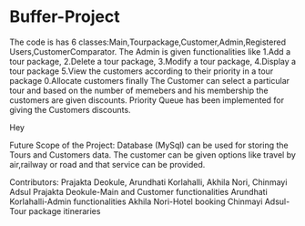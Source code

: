 # Buffer-Project
The code is has 6 classes:Main,Tourpackage,Customer,Admin,Registered Users,CustomerComparator.
The Admin is given functionalities like
1.Add a tour package,
2.Delete a tour package,
3.Modify a tour package,
4.Display a tour package
5.View the customers according to their priority in a tour package
0.Allocate customers finally
The Customer can select a particular tour and based on the number of memebers and his membership the customers are given discounts.
Priority Queue has been implemented for giving the Customers discounts.





















Hey









































Future Scope of the Project:
Database (MySql) can be used for storing the Tours and Customers data.
The customer can be given options like travel by air,railway or road and that service can be provided.









Contributors:
Prajakta Deokule, Arundhati Korlahalli, Akhila Nori, Chinmayi Adsul
Prajakta Deokule-Main and Customer functionalities
Arundhati Korlahalli-Admin functionalities
Akhila Nori-Hotel booking
Chinmayi Adsul-Tour package itineraries
